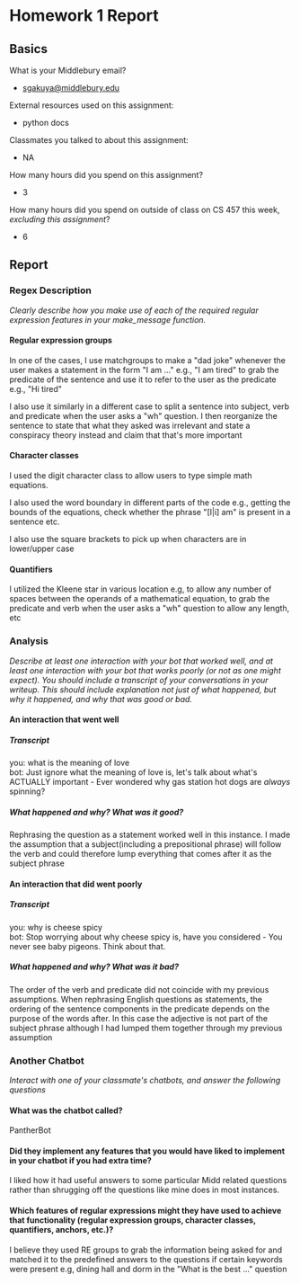 # Homework 1 Report

## Basics
What is your Middlebury email? 
* sgakuya@middlebury.edu

External resources used on this assignment: 
* python docs

Classmates you talked to about this assignment:
* NA

How many hours did you spend on this assignment?
* 3

How many hours did you spend on outside of class on CS 457 this week, _excluding this assignment_?
* 6


## Report

### Regex Description
_Clearly describe how you make use of each of the required regular expression features in your make_message function._

#### Regular expression groups
In one of the cases, I use matchgroups to make a "dad joke" whenever the user makes a statement in the form "I am ..." e.g., "I am tired" to grab the predicate of the sentence and use it to refer to the user as the predicate e.g., "Hi tired"

I also use it similarly in a different case to split a sentence into subject, verb and predicate when the user asks a "wh" question. I then reorganize the sentence to state that what they asked was irrelevant and state a conspiracy theory instead and claim that that's more important


#### Character classes
I used the digit character class to allow users to type simple math equations.

I also used the word boundary in different parts of the code e.g., getting the bounds of the equations, check whether the phrase "[I|i] am" is present in a sentence etc. 

I also use the square brackets to pick up when characters are in lower/upper case


#### Quantifiers
I utilized the Kleene star in various location e.g, to allow any number of spaces between the operands of a mathematical equation, to grab the predicate and verb when the user asks a "wh" question to allow any length, etc


### Analysis
_Describe at least one interaction with your bot that worked well, and at least one interaction with your bot that works poorly (or not as one might expect). You should include a transcript of your conversations in your writeup. This should include explanation not just of what happened, but why it happened, and why that was good or bad._

#### An interaction that went well
##### Transcript
you: what is the meaning of love \
bot: Just ignore what the meaning of love is, let's talk about what's ACTUALLY important - Ever wondered why gas station hot dogs are *always* spinning?


##### What happened and why? What was it good?
Rephrasing the question as a statement worked well in this instance. I made the assumption that a subject(including a prepositional phrase) will follow the verb and could therefore lump everything that comes after it as the subject phrase

#### An interaction that did went poorly
##### Transcript
you: why is cheese spicy \
bot: Stop worrying about why cheese spicy is, have you considered - You never see baby pigeons. Think about that.


##### What happened and why? What was it bad?
The order of the verb and predicate did not coincide with my previous assumptions. When rephrasing English questions as statements, the ordering of the sentence components in the predicate depends on the purpose of the words after. In this case the adjective is not part of the subject phrase although I had lumped them together through my previous assumption


### Another Chatbot
_Interact with one of your classmate's chatbots, and answer the following questions_

#### What was the chatbot called?
PantherBot


#### Did they implement any features that you would have liked to implement in your chatbot if you had extra time?
I liked how it had useful answers to some particular Midd related questions rather than shrugging off the questions like mine does in most instances.


#### Which features of regular expressions might they have used to achieve that functionality (regular expression groups, character classes, quantifiers, anchors, etc.)?
I believe they used RE groups to grab the information being asked for and matched it to the predefined answers to the questions if certain keywords were present e.g, dining hall and dorm in the "What is the best ..." question

